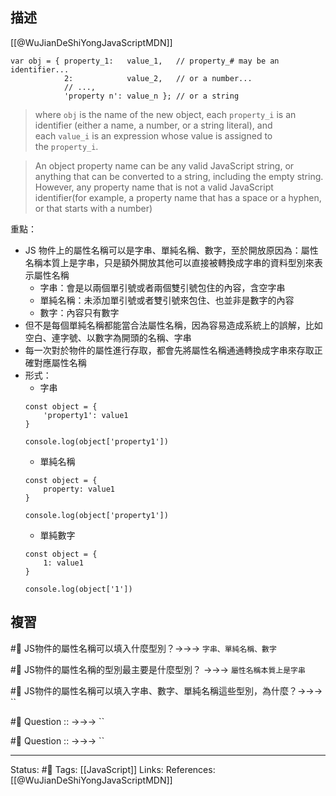 ## 描述
[[@WuJianDeShiYongJavaScriptMDN]]

```
var obj = { property_1:   value_1,   // property_# may be an identifier...
            2:            value_2,   // or a number...
            // ...,
            'property n': value_n }; // or a string
```

> where `obj` is the name of the new object, each `property_i` is an identifier (either a name, a number, or a string literal), and each `value_i` is an expression whose value is assigned to the `property_i`.



> An object property name can be any valid JavaScript string, or anything that can be converted to a string, including the empty string. However, any property name that is not a valid JavaScript identifier(for example, a property name that has a space or a hyphen, or that starts with a number)

重點：
- JS 物件上的屬性名稱可以是字串、單純名稱、數字，至於開放原因為：屬性名稱本質上是字串，只是額外開放其他可以直接被轉換成字串的資料型別來表示屬性名稱
	- 字串：會是以兩個單引號或者兩個雙引號包住的內容，含空字串
	- 單純名稱：未添加單引號或者雙引號來包住、也並非是數字的內容
	- 數字：內容只有數字
- 但不是每個單純名稱都能當合法屬性名稱，因為容易造成系統上的誤解，比如空白、連字號、以數字為開頭的名稱、字串
- 每一次對於物件的屬性進行存取，都會先將屬性名稱通通轉換成字串來存取正確對應屬性名稱
- 形式：
	- 字串
	```
	const object = {
		'property1': value1
	}
	
	console.log(object['property1'])
	```
	- 單純名稱
	```
	const object = {
		property: value1
	}
	
	console.log(object['property1'])
	```
	- 單純數字
	```
	const object = {
		1: value1
	}
	
	console.log(object['1'])
	```
## 複習

#🧠 JS物件的屬性名稱可以填入什麼型別？->->-> `字串、單純名稱、數字`

#🧠 JS物件的屬性名稱的型別最主要是什麼型別？ ->->-> `屬性名稱本質上是字串`

#🧠 JS物件的屬性名稱可以填入字串、數字、單純名稱這些型別，為什麼？->->-> ``

#🧠 Question :: ->->-> ``

#🧠 Question :: ->->-> ``


---
Status: #🌱 
Tags:
[[JavaScript]]
Links:
References:
[[@WuJianDeShiYongJavaScriptMDN]]